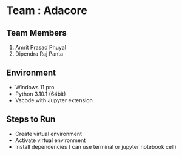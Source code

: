 # Team : Adacore

## Team Members

1. Amrit Prasad Phuyal
2. Dipendra Raj Panta

## Environment

- Windows 11 pro
- Python 3.10.1 (64bit)
- Vscode with Jupyter extension

## Steps to Run

- Create virtual environment
- Activate virtual environment
- Install dependencies ( can use terminal or jupyter notebook cell)
